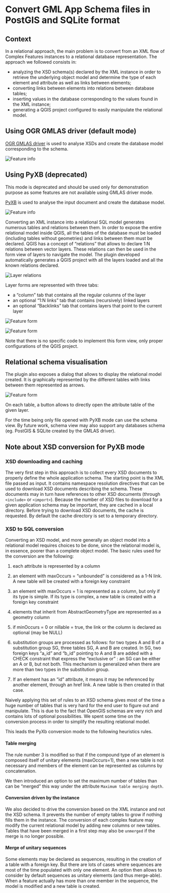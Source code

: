 # Convert GML App Schema files in PostGIS and SQLite format

## Context

In a relational approach, the main problem is to convert from an XML flow of Complex Features instances to a relational database representation. The approach we followed consists in:

* analyzing the XSD schema(s) declared by the  XML instance in order to retrieve the underlying object model and determine the type of each element and attribute as well as links between elements;
* converting links between elements into relations between database tables;
* inserting values in the database corresponding to the values found in the XML instance;
* generating a QGIS project configured to easily manipulate the relational model.


## Using OGR GMLAS driver (default mode)

[OGR GMLAS driver](http://www.gdal.org/drv_gmlas.html) is used to analyse XSDs and create the database model corresponding to the schema.


![Feature info](img/read-db-gmlas.png)


## Using PyXB (deprecated)

This mode is deprecated and should be used only for demonstration purpose as some features are not available using GMLAS driver mode.


[PyXB](http://pyxb.sourceforge.net/) is used to analyse the input document and create the database model.



![Feature info](img/read-db-pyxb.png)


Converting an XML instance into a relational SQL model generates numerous tables and relations between them.
In order to expose the entire relational model inside QGIS, all the tables of the database must be loaded (including tables without geometries) and links between them must be declared.
QGIS has a concept of “relations” that allows to declare 1:N relations between vector layers. These relations can then be used in the form view of layers to navigate the model.
The plugin developed automatically generates a QGIS project with all the layers loaded and all the known relations declared.


![Layer relations](img/read-db-pyxb-relations.png)


Layer forms are represented with three tabs:
* a “column” tab that contains all the regular columns of the layer
* an optional “1:N links” tab that contains (recursively) linked layers
* an optional “Backlinks” tab that contains layers that point to the current layer


![Feature form](img/read-db-pyxb-featureform.png)


![Feature form](img/read-db-pyxb-featureformlink.png)

Note that there is no specific code to implement this form view, only proper configurations of the QGIS project.



## Relational schema visualisation

The plugin also exposes a dialog that allows to display the relational model created. It is graphically represented by the different tables with links between them represented as arrows.


![Feature form](img/read-db-schema.png)

On each table, a button allows to directly open the attribute table of the given layer.


For the time being only file opened with PyXB mode can use the schema view. By future work, schema view may also support any databases schema (eg. PostGIS & SQLite created by the GMLAS driver). 



## Note about XSD conversion for PyXB mode

### XSD downloading and caching

The very first step in this approach is to collect every XSD documents to properly define the whole application schema.
The starting point is the XML file passed as input. It contains namespace resolution directives that can be used to download XSD documents describing the schema. These documents may in turn have references to other XSD documents (through ```<include>``` or ```<import>```).
Because the number of XSD files to download for a given application schema may be important, they are cached in a local directory. Before trying to download XSD documents, the cache is requested.
By default the cache directory is set to a temporary directory.


### XSD to SQL conversion

Converting an XSD model, and more generally an object model into a relational model requires choices to be done, since the relational model is, in essence, poorer than a complete object model.
The basic rules used for the conversion are the following:

1. each attribute is represented by a column

2. an element with maxOccurs = “unbounded” is considered as a 1-N link. A new table will be created with a foreign key constraint

3. an element with maxOccurs = 1 is represented as a column, but only if its type is simple. If its type is complex, a new table is created with a foreign key constraint

4. elements that inherit from AbstractGeometryType are represented as a geometry column

5. if minOccurs = 0 or nillable = true, the link or the column is declared as optional (may be NULL)

6. substitution groups are processed as follows: for two types A and B of a substitution group SG, three tables SG, A and B are created. In SG, two foreign keys “a_id” and “b_id” pointing to A and B are added with a CHECK constraint that express the “exclusive or” : an SG can be either an A or B, but not both. This mechanism is generalized when there are more than two types in the substitution group.

7. If an element has an “id” attribute, it means it may be referenced by another element, through an href link. A new table is then created in that case.

Naively applying this set of rules to an XSD schema gives most of the time a huge number of tables that is very hard for the end user to figure out and manipulate.
This is due to the fact that OpenGIS schemas are very rich and contains lots of optional possibilities.
We spent some time on the conversion process in order to simplify the resulting relational model.


This leads the PyXb conversion mode to the following heuristics rules.

#### Table merging

The rule number 3 is modified so that if the compound type of an element is composed itself of unitary elements (maxOccurs=1), then a new table is not necessary and members of the element can be represented as columns by concatenation.

We then introduced an option to set the maximum number of tables than can be “merged” this way under the attribute ```Maximum table merging depth```.

#### Conversion driven by the instance

We also decided to drive the conversion based on the XML instance and not the XSD schema. It prevents the number of empty tables to grow if nothing fills them in the instance. The conversion of each complex feature may modify the current relational model by adding new columns or new tables. Tables that have been merged in a first step may also be ```unmerged``` if the merge is no longer possible.

#### Merge of unitary sequences

Some elements may be declared as sequences, resulting in the creation of a table with a foreign key. But there are lots of cases where sequences are most of the time populated with only one element. An option then allows to consider by default sequences as unitary elements (and thus merge-able). When a feature actually has more than one member in the sequence, the model is modified and a new table is created.




